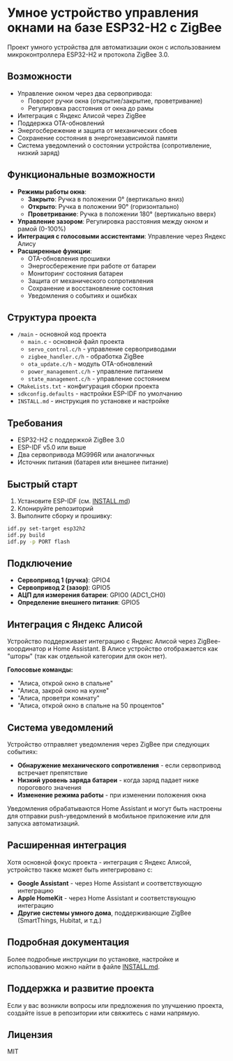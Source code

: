 # Умное устройство управления окнами на базе ESP32-H2 с ZigBee

Проект умного устройства для автоматизации окон с использованием микроконтроллера ESP32-H2 и протокола ZigBee 3.0.

## Возможности
- Управление окном через два сервопривода:
  - Поворот ручки окна (открытие/закрытие, проветривание)
  - Регулировка расстояния от окна до рамы
- Интеграция с Яндекс Алисой через ZigBee
- Поддержка OTA-обновлений
- Энергосбережение и защита от механических сбоев
- Сохранение состояния в энергонезависимой памяти
- Система уведомлений о состоянии устройства (сопротивление, низкий заряд)

## Функциональные возможности
- **Режимы работы окна**:
  - **Закрыто**: Ручка в положении 0° (вертикально вниз)
  - **Открыто**: Ручка в положении 90° (горизонтально)
  - **Проветривание**: Ручка в положении 180° (вертикально вверх)
- **Управление зазором**: Регулировка расстояния между окном и рамой (0-100%)
- **Интеграция с голосовыми ассистентами**: Управление через Яндекс Алису
- **Расширенные функции**:
  - OTA-обновления прошивки
  - Энергосбережение при работе от батареи
  - Мониторинг состояния батареи
  - Защита от механического сопротивления
  - Сохранение и восстановление состояния
  - Уведомления о событиях и ошибках

## Структура проекта
- `/main` - основной код проекта
  - `main.c` - основной файл проекта
  - `servo_control.c/h` - управление сервоприводами
  - `zigbee_handler.c/h` - обработка ZigBee
  - `ota_update.c/h` - модуль OTA-обновлений
  - `power_management.c/h` - управление питанием
  - `state_management.c/h` - управление состоянием
- `CMakeLists.txt` - конфигурация сборки проекта
- `sdkconfig.defaults` - настройки ESP-IDF по умолчанию
- `INSTALL.md` - инструкция по установке и настройке

## Требования
- ESP32-H2 с поддержкой ZigBee 3.0
- ESP-IDF v5.0 или выше
- Два сервопривода MG996R или аналогичных
- Источник питания (батарея или внешнее питание)

## Быстрый старт
1. Установите ESP-IDF (см. [INSTALL.md](INSTALL.md))
2. Клонируйте репозиторий
3. Выполните сборку и прошивку:
```bash
idf.py set-target esp32h2
idf.py build
idf.py -p PORT flash
```

## Подключение
- **Сервопривод 1 (ручка)**: GPIO4
- **Сервопривод 2 (зазор)**: GPIO5
- **АЦП для измерения батареи**: GPIO0 (ADC1_CH0)
- **Определение внешнего питания**: GPIO5

## Интеграция с Яндекс Алисой
Устройство поддерживает интеграцию с Яндекс Алисой через ZigBee-координатор и Home Assistant. В Алисе устройство отображается как "шторы" (так как отдельной категории для окон нет).

**Голосовые команды:**
- "Алиса, открой окно в спальне"
- "Алиса, закрой окно на кухне"
- "Алиса, проветри комнату"
- "Алиса, открой окно в спальне на 50 процентов"

## Система уведомлений
Устройство отправляет уведомления через ZigBee при следующих событиях:
- **Обнаружение механического сопротивления** - если сервопривод встречает препятствие
- **Низкий уровень заряда батареи** - когда заряд падает ниже порогового значения
- **Изменение режима работы** - при изменении положения окна

Уведомления обрабатываются Home Assistant и могут быть настроены для отправки push-уведомлений в мобильное приложение или для запуска автоматизаций.

## Расширенная интеграция
Хотя основной фокус проекта - интеграция с Яндекс Алисой, устройство также может быть интегрировано с:
- **Google Assistant** - через Home Assistant и соответствующую интеграцию
- **Apple HomeKit** - через Home Assistant и соответствующую интеграцию
- **Другие системы умного дома**, поддерживающие ZigBee (SmartThings, Hubitat, и т.д.)

## Подробная документация
Более подробные инструкции по установке, настройке и использованию можно найти в файле [INSTALL.md](INSTALL.md).

## Поддержка и развитие проекта
Если у вас возникли вопросы или предложения по улучшению проекта, создайте issue в репозитории или свяжитесь с нами напрямую.

## Лицензия
MIT 